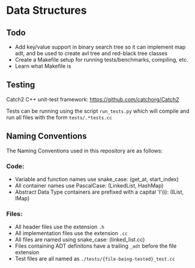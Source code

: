 # Data Structures

## Todo

- Add key/value support in binary search tree so it can implement map adt, and be used to create avl tree and red-black tree classes
- Create a Makefile setup for running tests/benchmarks, compiling, etc.
- Learn what Makefile is

## Testing

Catch2 C++ unit-test framework: https://github.com/catchorg/Catch2

Tests can be running using the script `run_tests.py` which will compile 
and run all files with the form `tests/.*tests.cc`

## Naming Conventions

The Naming Conventions used in this repository are as follows:

### Code:
- Variable and function names use snake_case: (get_at, start_index)
- All container names use PascalCase: (LinkedList, HashMap)
- Abstract Data Type containers are prefixed with a capital 'I'(i): (IList, IMap)

### Files:
- All header files use the extension `.h`
- All implementation files use the extension `.cc`
- All files are named using snake_case: (linked_list.cc)
- Files containing ADT definitons have a trailing `_adt` before the file extension
- Test files are all named as `./tests/{file-being-tested}_test.cc`
